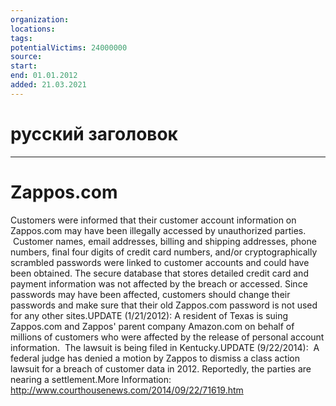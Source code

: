 ```yaml
---
organization: 
locations: 
tags: 
potentialVictims: 24000000
source: 
start: 
end: 01.01.2012
added: 21.03.2021
---
```


# русский заголовок

---

# Zappos.com

Customers were informed that their customer account information on Zappos.com may have been illegally accessed by unauthorized parties.  Customer names, email addresses, billing and shipping addresses, phone numbers, final four digits of credit card numbers, and/or cryptographically scrambled passwords were linked to customer accounts and could have been obtained. The secure database that stores detailed credit card and payment information was not affected by the breach or accessed. Since passwords may have been affected, customers should change their passwords and make sure that their old Zappos.com password is not used for any other sites.UPDATE (1/21/2012): A resident of Texas is suing Zappos.com and Zappos' parent company Amazon.com on behalf of millions of customers who were affected by the release of personal account information.  The lawsuit is being filed in Kentucky.UPDATE (9/22/2014):  A federal judge has denied a motion by Zappos to dismiss a class action lawsuit for a breach of customer data in 2012. Reportedly, the parties are nearing a settlement.More Information: http://www.courthousenews.com/2014/09/22/71619.htm
